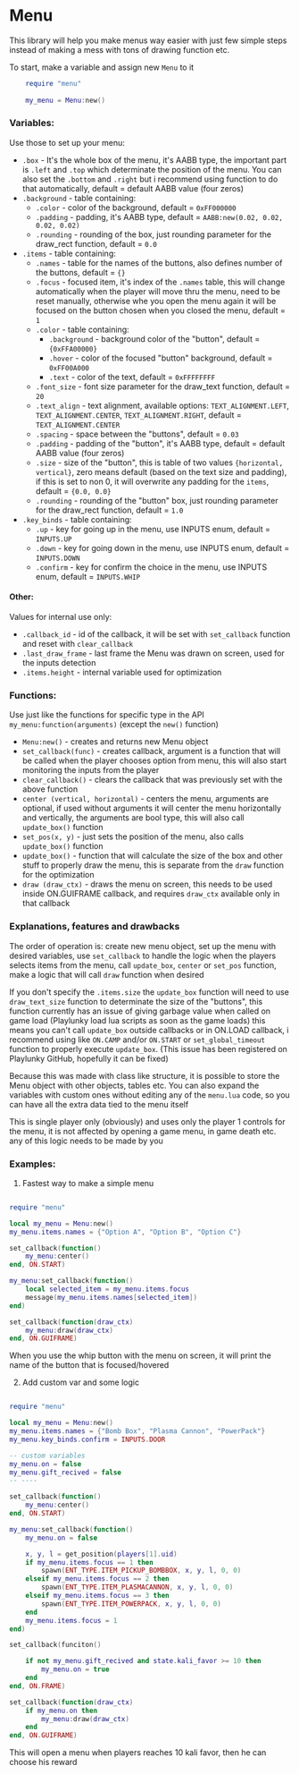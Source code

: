 # Menu

This library will help you make menus way easier with just few simple steps instead of making a mess with tons of drawing function etc.

To start, make a variable and assign new `Menu` to it


```lua
    require "menu"
    
    my_menu = Menu:new()
```
### Variables:
Use those to set up your menu:
- `.box` - It's the whole box of the menu, it's AABB type, the important part is `.left` and `.top` which determinate the position of the menu. You can also set the `.bottom` and `.right` but i recommend using function to do that automatically, default = default AABB value (four zeros)
- `.background` - table containing:
  - `.color` - color of the background, default = `0xFF000000`
  - `.padding` - padding, it's AABB type, default = `AABB:new(0.02, 0.02, 0.02, 0.02)`
  - `.rounding` - rounding of the box, just rounding parameter for the draw_rect function, default = `0.0`
- `.items` - table containing:
  - `.names` - table for the names of the buttons, also defines number of the buttons, default = `{}`
  - `.focus` - focused item, it's index of the `.names` table, this will change automatically when the player will move thru the menu, need to be reset manually, otherwise whe you open the menu again it will be focused on the button chosen when you closed the menu, default = `1`
  - `.color` - table containing:
    - `.background` - background color of the "button", default = `{0xFFA00000}`
    - `.hover` - color of the focused "button" background, default = `0xFF00A000`
    - `.text` - color of the text, default = `0xFFFFFFFF`
  - `.font_size` - font size parameter for the draw_text function, default = `20`
  - `.text_align` - text alignment, available options: `TEXT_ALIGNMENT.LEFT`, `TEXT_ALIGNMENT.CENTER`, `TEXT_ALIGNMENT.RIGHT`, default = `TEXT_ALIGNMENT.CENTER`
  - `.spacing` - space between the "buttons", default = `0.03`
  - `.padding` - padding of the "button", it's AABB type, default = default AABB value (four zeros)
  - `.size` - size of the "button", this is table of two values `{horizontal, vertical}`, zero means default (based on the text size and padding), if this is set to non 0, it will overwrite any padding for the `items`, default = `{0.0, 0.0}`
  - `.rounding` - rounding of the "button" box, just rounding parameter for the draw_rect function, default = `1.0`
- `.key_binds` - table containing:
  - `.up` - key for going up in the menu, use INPUTS enum, default = `INPUTS.UP`
  - `.down` - key for going down in the menu, use INPUTS enum, default = `INPUTS.DOWN`
  - `.confirm` - key for confirm the choice in the menu, use INPUTS enum, default = `INPUTS.WHIP`

#### Other:
Values for internal use only:
 - `.callback_id` - id of the callback, it will be set with `set_callback` function and reset with `clear_callback`
 - `.last_draw_frame` - last frame the Menu was drawn on screen, used for the inputs detection
 - `.items.height` - internal variable used for optimization
 

### Functions:
Use just like the functions for specific type in the API `my_menu:function(arguments)` (except the `new()` function)
 - `Menu:new()` - creates and returns new Menu object
 - `set_callback(func)` - creates callback, argument is a function that will be called when the player chooses option from menu, this will also start monitoring the inputs from the player
 - `clear_callback()` - clears the callback that was previously set with the above function
 - `center (vertical, horizontal)` - centers the menu, arguments are optional, if used without arguments it will center the menu horizontally and vertically, the arguments are bool type, this will also call `update_box()` function
 - `set_pos(x, y)` - just sets the position of the menu, also calls `update_box()` function
 - `update_box()` - function that will calculate the size of the box and other stuff to properly draw the menu, this is separate from the `draw` function for the optimization
 - `draw (draw_ctx)` - draws the menu on screen, this needs to be used inside ON.GUIFRAME callback, and requires `draw_ctx` available only in that callback
 
 ### Explanations, features and drawbacks
The order of operation is: create new menu object, set up the menu with desired variables, use `set_callback` to handle the logic when the players selects items from the menu, call `update_box`, `center` or `set_pos` function, make a logic that will call `draw` function when desired

If you don't specify the `.items.size` the `update_box` function will need to use `draw_text_size` function to determinate the size of the "buttons", this function currently has an issue of giving garbage value when called on game load (Playlunky load lua scripts as soon as the game loads)
this means you can't call `update_box` outside callbacks or in ON.LOAD callback, i recommend using like `ON.CAMP` and/or `ON.START` or `set_global_timeout` function to properly execute `update_box`. (This issue has been registered on Playlunky GitHub, hopefully it can be fixed)

Because this was made with class like structure, it is possible to store the Menu object with other objects, tables etc.
You can also expand the variables with custom ones without editing any of the `menu.lua` code, so you can have all the extra data tied to the menu itself

This is single player only (obviously) and uses only the player 1 controls for the menu, it is not affected by opening a game menu, in game death etc. any of this logic needs to be made by you

### Examples:

1. Fastest way to make a simple menu
```lua

require "menu"

local my_menu = Menu:new()
my_menu.items.names = {"Option A", "Option B", "Option C"}

set_callback(function()
    my_menu:center()
end, ON.START)

my_menu:set_callback(function()
    local selected_item = my_menu.items.focus
    message(my_menu.items.names[selected_item])
end)

set_callback(function(draw_ctx)
    my_menu:draw(draw_ctx)
end, ON.GUIFRAME)

```
When you use the whip button with the menu on screen, it will print the name of the button that is focused/hovered

2. Add custom var and some logic
```lua

require "menu"

local my_menu = Menu:new()
my_menu.items.names = {"Bomb Box", "Plasma Cannon", "PowerPack"}
my_menu.key_binds.confirm = INPUTS.DOOR

-- custom variables
my_menu.on = false
my_menu.gift_recived = false
-- ----

set_callback(function()
    my_menu:center()
end, ON.START)

my_menu:set_callback(function()
    my_menu.on = false

    x, y, l = get_position(players[1].uid)
    if my_menu.items.focus == 1 then
        spawn(ENT_TYPE.ITEM_PICKUP_BOMBBOX, x, y, l, 0, 0)
    elseif my_menu.items.focus == 2 then
        spawn(ENT_TYPE.ITEM_PLASMACANNON, x, y, l, 0, 0)
    elseif my_menu.items.focus == 3 then
        spawn(ENT_TYPE.ITEM_POWERPACK, x, y, l, 0, 0)
    end
    my_menu.items.focus = 1
end)

set_callback(funciton()

    if not my_menu.gift_recived and state.kali_favor >= 10 then
        my_menu.on = true
    end
end, ON.FRAME)

set_callback(function(draw_ctx)
    if my_menu.on then
        my_menu:draw(draw_ctx)
    end
end, ON.GUIFRAME)

```
This will open a menu when players reaches 10 kali favor, then he can choose his reward

